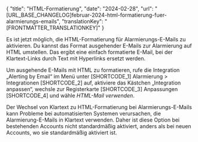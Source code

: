 {
  "title": "HTML-Formatierung",
  "date": "2024-02-28",
  "url": "[URL_BASE_CHANGELOG]februar-2024-html-formatierung-fuer-alarmierungs-emails",
  "translationKey": "[FRONTMATTER_TRANSLATIONKEY]"
}

Es ist jetzt möglich, die HTML-Formatierung für Alarmierungs-E-Mails zu aktivieren. Du kannst das Format ausgehender E-Mails zur Alarmierung auf HTML umstellen. Das ergibt eine einfach formatierte E-Mail, bei der Klartext-Links durch Text mit Hyperlinks ersetzt werden.

Um ausgehende E-Mails mit HTML zu formatieren, rufe die Integration „Alerting by Email“ im Menü unter [SHORTCODE_1] Alarmierung > Integrationen [SHORTCODE_2] auf, aktiviere das Kästchen „Integration anpassen“, wechsle zur Registerkarte [SHORTCODE_3] Anpassungen [SHORTCODE_4] und wähle *HTML-Mail verwenden*.

Der Wechsel von Klartext zu HTML-Formatierung bei Alarmierungs-E-Mails kann Probleme bei automatisierten Systemen verursachen, die Alarmierung-E-Mails in Klartext verwenden. Daher ist diese Option bei bestehenden Accounts nicht standardmäßig aktiviert, anders als bei neuen Accounts, wo sie standardmäßig aktiviert ist.